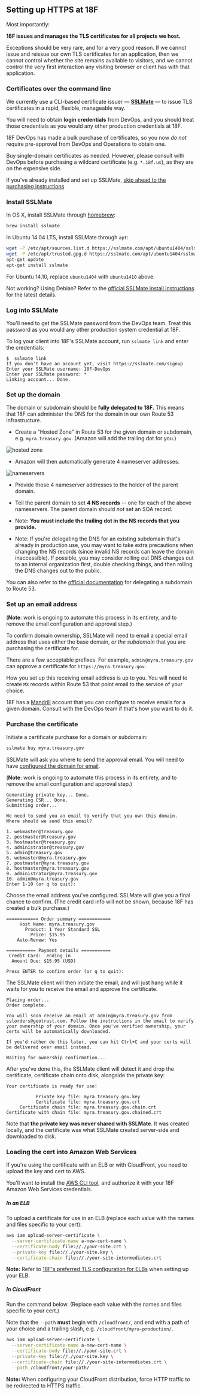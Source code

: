 ## Setting up HTTPS at 18F

Most importantly:

**18F issues and manages the TLS certificates for all projects we host.**

Exceptions should be very rare, and for a very good reason. If we cannot issue and reissue our own TLS certificates for an application, then we cannot control whether the site remains available to visitors, and we cannot control the very first interaction any visiting browser or client has with that application.

### Certificates over the command line

We currently use a CLI-based certificate issuer — **[SSLMate](https://sslmate.com)** — to issue TLS certificates in a rapid, flexible, manageable way.

You will need to obtain **login credentials** from DevOps, and you should treat those credentials as you would any other production credentials at 18F.

18F DevOps has made a bulk purchase of certificates, so you now _do not_ require pre-approval from DevOps and Operations to obtain one.

Buy single-domain certificates as needed. However, please consult with DevOps before purchasing a wildcard certificate (e.g. `*.18f.us`), as they are on the expensive side.

If you've already installed and set up SSLMate, [skip ahead to the purchasing instructions](#set-up-the-domain)

### Install SSLMate

In OS X, install SSLMate through [homebrew](http://brew.sh):

```bash
brew install sslmate
```

In Ubuntu 14.04 LTS, install SSLMate through `apt`:

```bash
wget -P /etc/apt/sources.list.d https://sslmate.com/apt/ubuntu1404/sslmate.list
wget -P /etc/apt/trusted.gpg.d https://sslmate.com/apt/ubuntu1404/sslmate.gpg
apt-get update
apt-get install sslmate
```

For Ubuntu 14.10, replace `ubuntu1404` with `ubuntu1410` above.

Not working? Using Debian? Refer to the [official SSLMate install instructions](https://sslmate.com/help/install) for the latest details.

### Log into SSLMate

You'll need to get the SSLMate password from the DevOps team. Treat this password as you would any other production system credential at 18F.

To log your client into 18F's SSLMate account, run `sslmate link` and enter the credentials:

```
$  sslmate link
If you don't have an account yet, visit https://sslmate.com/signup
Enter your SSLMate username: 18F-DevOps
Enter your SSLMate password: *
Linking account... Done.
```

### Set up the domain

The domain or subdomain should be **fully delegated to 18F.** This means that 18F can administer the DNS for the domain in our own Route 53 infrastructure.

* Create a "Hosted Zone" in Route 53 for the given domain or subdomain, e.g. `myra.treasury.gov`. (Amazon will add the trailing dot for you.)

![hosted zone](images/route53.png)

* Amazon will then automatically generate 4 nameserver addresses.

![nameservers](images/ns-records.png)

* Provide those 4 nameserver addresses to the holder of the parent domain.
* Tell the parent domain to set **4 NS records** -- one for each of the above nameservers. The parent domain should _not_ set an SOA record.

* Note: **You must include the trailing dot in the NS records that you provide.**
* Note: If you're delegating the DNS for an existing subdomain that's already in production use, you may want to take extra precautions when changing the NS records (since invalid NS records can leave the domain inaccessible). If possible, you may consider rolling out DNS changes out to an internal organization first, double checking things, and then rolling the DNS changes out to the public.

You can also refer to the [official documentation](http://docs.aws.amazon.com/Route53/latest/DeveloperGuide/CreatingNewSubdomain.html) for delegating a subdomain to Route 53.

### Set up an email address

(**Note**: work is ongoing to automate this process in its entirety, and to remove the email configuration and approval step.)

To confirm domain ownership, SSLMate will need to email a special email address that uses either the base domain, _or the subdomain_ that you are purchasing the certificate for.

There are a few acceptable prefixes. For example, `admin@myra.treasury.gov` can approve a certificate for `https://myra.treasury.gov`.

How you set up this receiving email address is up to you. You will need to create `MX` records within Route 53 that point email to the service of your choice.

18F has a [Mandrill](https://mandrillapp.com) account that you can configure to receive emails for a given domain. Consult with the DevOps team if that's how you want to do it.


### Purchase the certificate

Initiate a certificate purchase for a domain or subdomain:

```bash
sslmate buy myra.treasury.gov
```

SSLMate will ask you where to send the approval email. You will need to have [configured the domain for email](#set-up-an-email-address).

(**Note**: work is ongoing to automate this process in its entirety, and to remove the email configuration and approval step.)

```
Generating private key... Done.
Generating CSR... Done.
Submitting order...

We need to send you an email to verify that you own this domain.
Where should we send this email?

1. webmaster@treasury.gov
2. postmaster@treasury.gov
3. hostmaster@treasury.gov
4. administrator@treasury.gov
5. admin@treasury.gov
6. webmaster@myra.treasury.gov
7. postmaster@myra.treasury.gov
8. hostmaster@myra.treasury.gov
9. administrator@myra.treasury.gov
10. admin@myra.treasury.gov
Enter 1-10 (or q to quit):
```

Choose the email address you've configured. SSLMate will give you a final chance to confirm. (The credit card info will not be shown, because 18F has created a bulk purchase.)

```
============ Order summary ============
     Host Name: myra.treasury.gov
       Product: 1 Year Standard SSL
         Price: $15.95
    Auto-Renew: Yes

=========== Payment details ===========
 Credit Card:  ending in
  Amount Due: $15.95 (USD)

Press ENTER to confirm order (or q to quit):
```

The SSLMate client will then initiate the email, and will just hang while it waits for you to receive the email and approve the certificate.

```
Placing order...
Order complete.

You will soon receive an email at admin@myra.treasury.gov from sslorders@geotrust.com. Follow the instructions in the email to verify your ownership of your domain. Once you've verified ownership, your certs will be automatically downloaded.

If you'd rather do this later, you can hit Ctrl+C and your certs will be delivered over email instead.

Waiting for ownership confirmation...
```

After you've done this, the SSLMate client will detect it and drop the certificate, certificate chain onto disk, alongside the private key:

```
Your certificate is ready for use!

           Private key file: myra.treasury.gov.key
           Certificate file: myra.treasury.gov.crt
     Certificate chain file: myra.treasury.gov.chain.crt
Certificate with chain file: myra.treasury.gov.chained.crt
```

Note that **the private key was never shared with SSLMate**. It was created locally, and the certificate was what SSLMate created server-side and downloaded to disk.

### Loading the cert into Amazon Web Services

If you're using the certificate with an ELB or with CloudFront, you need to upload the key and cert to AWS.

You'll want to install the [AWS CLI tool](https://aws.amazon.com/cli/), and authorize it with your 18F Amazon Web Services credentials.

##### In an ELB

To upload a certificate for use in an ELB (replace each value with the names and files specific to your cert):

```bash
aws iam upload-server-certificate \
  --server-certificate-name a-new-cert-name \
  --certificate-body file://./your-site.crt \
  --private-key file://./your-site.key \
  --certificate-chain file://./your-site-intermediates.crt
```

**Note:** Refer to [18F's preferred TLS configuration for ELBs](https://github.com/18F/tls-standards/blob/master/configuration/elb.md) when setting up your ELB.

##### In CloudFront

Run the command below. (Replace each value with the names and files specific to your cert.)

Note that the `--path` **must** begin with `/cloudfront/`, and end with a path of your choice and a trailing slash, e.g. `/cloudfront/myra-production/`.

```bash
aws iam upload-server-certificate \
  --server-certificate-name a-new-cert-name \
  --certificate-body file://./your-site.crt \
  --private-key file://./your-site.key \
  --certificate-chain file://./your-site-intermediates.crt \
  --path /cloudfront/your-path/
```

**Note:** When configuring your CloudFront distribution, force HTTP traffic to be redirected to HTTPS traffic.
